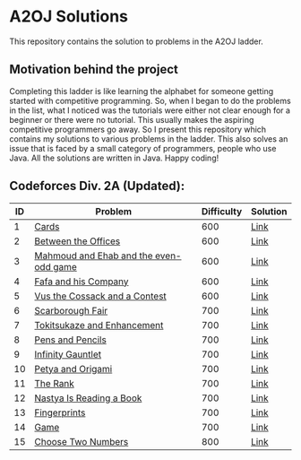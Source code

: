 # A2OJ Solutions
This repository contains the solution to problems in the A2OJ ladder. 
## Motivation behind the project
Completing this ladder is like learning the alphabet for someone getting started with competitive programming. So, when I began to do the problems in the list, what I noticed was the tutorials were either not clear enough for a beginner or there were no tutorial. This usually makes the aspiring competitive programmers go away. So I present this repository which contains my solutions to various problems in the ladder. This also solves an issue that is faced by a small category of programmers, people who use Java. All the solutions are written in Java. Happy coding!

## Codeforces Div. 2A (Updated):

| ID  | Problem | Difficulty  | Solution  |
| --- | --- | --- | --- |
1   |   [Cards](http://codeforces.com/problemset/problem/1220/A)    |   600 |   [Link](https://github.com/udattam/A2OJ_Solutions/blob/main/Code/Cards.java)
2   |   [Between the Offices](http://codeforces.com/problemset/problem/867/A)   |   600 |   [Link](https://github.com/udattam/A2OJ_Solutions/blob/main/Code/BetweenTheOffices.java)
3	|   [Mahmoud and Ehab and the even-odd game](http://codeforces.com/problemset/problem/959/A)    |   600 |   [Link](https://github.com/udattam/A2OJ_Solutions/blob/main/Code/MahmoudAndEhabAndTheEvenOddGame.java)
4   |   [Fafa and his Company](http://codeforces.com/problemset/problem/935/A)  |   600 |   [Link](https://github.com/udattam/A2OJ_Solutions/blob/main/Code/FafaAndHisCompany.java)
5   |   [Vus the Cossack and a Contest](http://codeforces.com/problemset/problem/1186/A)    |   600 |   [Link](https://github.com/udattam/A2OJ_Solutions/blob/main/Code/VusTheCossackAndAContest.java)
6	|   [Scarborough Fair](http://codeforces.com/problemset/problem/897/A)  |   700 |   [Link](https://github.com/udattam/A2OJ_Solutions/blob/main/Code/ScarboroughFair.java)
7	|   [Tokitsukaze and Enhancement](http://codeforces.com/problemset/problem/1191/A)  |   700 |   [Link](https://github.com/udattam/A2OJ_Solutions/blob/main/Code/TokitsukazeAndEnhancement.java)
8	|   [Pens and Pencils](http://codeforces.com/problemset/problem/1244/A) |   700 |   [Link](https://github.com/udattam/A2OJ_Solutions/blob/main/Code/PensAndPencils.java)
9	|   [Infinity Gauntlet](http://codeforces.com/problemset/problem/987/A) |   700 |   [Link](https://github.com/udattam/A2OJ_Solutions/blob/main/Code/InfinityGauntlet.java)
10  |   [Petya and Origami](http://codeforces.com/problemset/problem/1080/A)    |   700 |   [Link](https://github.com/udattam/A2OJ_Solutions/blob/main/Code/PetyaAndOrigami.java)
11	|   [ The Rank](https://codeforces.com/problemset/problem/1017/A)   |   700 |   [Link]()
12	|   [Nastya Is Reading a Book](https://codeforces.com/problemset/problem/1136/A)    |   700 |   [Link](https://github.com/udattam/A2OJ_Solutions/blob/main/Code/NastyaIsReadingABook.java)
13	|   [Fingerprints](https://codeforces.com/problemset/problem/994/A)    |   700 |   [Link](https://github.com/udattam/A2OJ_Solutions/blob/main/Code/Fingerprints.java)
14	|   [Game](https://codeforces.com/problemset/problem/984/A)    |   700 |   [Link](https://github.com/udattam/A2OJ_Solutions/blob/main/Code/Game.java)
15	|   [Choose Two Numbers](https://codeforces.com/problemset/problem/1206/A)  |   800 |   [Link](https://github.com/udattam/A2OJ_Solutions/blob/main/Code/ChooseTwoNumbers.java)






<!--
11	|The Rank	700|
12	|Nastya Is Reading a Book|	700|
13	|Fingerprints|	700|
14	|Game	|700|
15	Choose Two Numbers	800
16	Ehab and another construction problem	800
17	Olympiad	800
18	Alex and a Rhombus	800
19	Maximum Square	800
20	Rounding	800
21	Angry Students	800
22	A pile of stones	800
23	Neko Finds Grapes	800
24	Eleven	800
25	Find Square	800
26	QAQ	800
27	Little C Loves 3 I	800
28	Sasha and Sticks	800
29	Equation	800
30	Keanu Reeves	800
31	Equality	800
32	Changing Volume	800
33	Friends Meeting	800
34	Love Triangle	800
35	Arpa and a research in Mexican wave	800
36	Stones	800
37	Compote	800
38	Coins	800
39	Left-handers, Right-handers and Ambidexters	900
40	Be Positive	900
41	Sasha and His Trip	900
42	Ropewalkers	900
43	Sonya and Hotels	900
44	Sushi for Two	900
45	Paint the Numbers	900
46	XORinacci	900
47	Snowball	900
48	Integer Points	900
49	Neverending competitions	900
50	A Serial Killer	900
51	Important Exam	900
52	The King's Race	900
53	Greed	900
54	Buying A House	900
55	Oath of the Night's Watch	1000
56	A Blend of Springtime	1000
57	Roman and Browser	1000
58	Protect Sheep	1000
59	Ehab Fails to Be Thanos	1000
60	Fake NP	1000
61	Stages	1000
62	Circle Metro	1000
63	Eating Soup	1000
64	Palindrome Dance	1000
65	Trip For Meal	1000
66	The Useless Toy	1000
67	Aramic script	1000
68	Diversity	1000
69	Beautiful String	1000
70	Single Push	1000
71	Anastasia and pebbles	1100
72	Drinks Choosing	1100
73	Div. 64	1100
74	Salem and Sticks	1100
75	Karen and Morning	1100
76	Unimodal Array	1100
77	Odds and Ends	1100
78	New Building for SIS	1100
79	Technogoblet of Fire	1100
80	Gotta Catch Em' All!	1100
81	Shell Game	1100
82	Feed the cat	1100
83	Snacktower	1200
84	Sweet Problem	1200
85	Row	1200
86	Alex and broken contest	1200
87	Jamie and Alarm Snooze	1200
88	Vladik and flights	1200
89	The Artful Expedient	1200
90	Check the string	1200
91	Optimal Currency Exchange	1300
92	Packets	1300
93	Single Wildcard Pattern Matching	1300
94	Tritonic Iridescence	1300
95	Lesha and array splitting	1300
96	The Monster	1300
97	Kirill And The Game	1300
98	Birthday	1300
99	Cloning Toys	1400
100	A Prank	1400
-->
